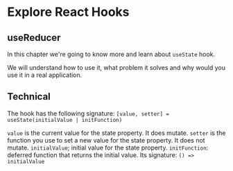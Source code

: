 # Explore React Hooks

## useReducer

In this chapter we're going to know more and learn about `useState` hook.

We will understand how to use it, what problem it solves and why would you use it in a real application.

## Technical

The hook has the following signature: `[value, setter] = useState(initialValue | initFunction)`

`value` is the current value for the state property. It does mutate.
`setter` is the function you use to set a new value for the state property. It does not mutate.
`initialValue`; initial value for the state property.
`initFunction`: deferred function that returns the initial value. Its signature: `() => initialValue`

